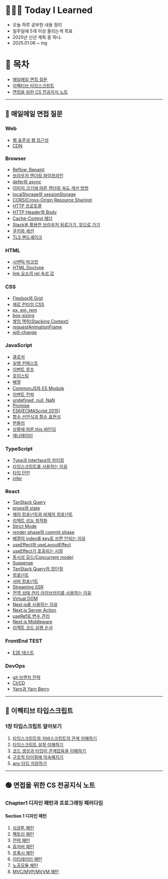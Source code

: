 # 👩🏻‍💻 Today I Learned

- 오늘 하루 공부한 내용 정리
- 일주일에 5개 이상 올리는게 목표
- 2025년 신년 계획 중 하나.
- 2025.01.06 ~ ing

# 📌 목차
- [매일메일 면접 질문](#-매일메일-면접-질문)
- [이펙티브 타입스크립트](#-이펙티브-타입스크립트)
- [면접을 위한 CS 전공지식 노트](#-면접을-위한-cs-전공지식-노트)

--- 

## 📩 매일메일 면접 질문

### Web

- [웹 표준과 웹 접근성](https://github.com/devsuzy/TIL/blob/main/%EB%A7%A4%EC%9D%BC%EB%A9%94%EC%9D%BC%20%EB%A9%B4%EC%A0%91%20%EC%A7%88%EB%AC%B8//Web/%EC%9B%B9%20%ED%91%9C%EC%A4%80%EA%B3%BC%20%EC%9B%B9%20%EC%A0%91%EA%B7%BC%EC%84%B1.md)
- [CDN](https://github.com/devsuzy/TIL/blob/main/%EB%A7%A4%EC%9D%BC%EB%A9%94%EC%9D%BC%20%EB%A9%B4%EC%A0%91%20%EC%A7%88%EB%AC%B8//Web/CDN.md)

### Browser

- [Reflow, Repaint](https://github.com/devsuzy/TIL/edit/main/%EB%A7%A4%EC%9D%BC%EB%A9%94%EC%9D%BC%20%EB%A9%B4%EC%A0%91%20%EC%A7%88%EB%AC%B8//Browser/Reflow%2CRepaint.md)
- [브라우저 렌더링 파이프라인](https://github.com/devsuzy/TIL/blob/main/%EB%A7%A4%EC%9D%BC%EB%A9%94%EC%9D%BC%20%EB%A9%B4%EC%A0%91%20%EC%A7%88%EB%AC%B8//Browser/%EB%B8%8C%EB%9D%BC%EC%9A%B0%EC%A0%80%20%EB%A0%8C%EB%8D%94%EB%A7%81%20%ED%8C%8C%EC%9D%B4%ED%94%84%EB%9D%BC%EC%9D%B8.md)
- [defer와 async](https://github.com/devsuzy/TIL/blob/main/%EB%A7%A4%EC%9D%BC%EB%A9%94%EC%9D%BC%20%EB%A9%B4%EC%A0%91%20%EC%A7%88%EB%AC%B8//Browser/defer%EC%99%80%20async.md)
- [이미지 크기에 따른 렌더링 속도 개선 방법](https://github.com/devsuzy/TIL/blob/main/%EB%A7%A4%EC%9D%BC%EB%A9%94%EC%9D%BC%20%EB%A9%B4%EC%A0%91%20%EC%A7%88%EB%AC%B8//Browser/%EC%9D%B4%EB%AF%B8%EC%A7%80%20%ED%81%AC%EA%B8%B0%EC%97%90%20%EB%94%B0%EB%A5%B8%20%EB%A0%8C%EB%8D%94%EB%A7%81%20%EC%86%8D%EB%8F%84%20%EA%B0%9C%EC%84%A0%20%EB%B0%A9%EB%B2%95.md)
- [localStorage와 sessionStorage](https://github.com/devsuzy/TIL/blob/main/%EB%A7%A4%EC%9D%BC%EB%A9%94%EC%9D%BC%20%EB%A9%B4%EC%A0%91%20%EC%A7%88%EB%AC%B8//Browser/localStorage%EC%99%80%20sessionStorage.md)
- [CORS(Cross-Origin Resource Sharing)](https://github.com/devsuzy/TIL/blob/main/%EB%A7%A4%EC%9D%BC%EB%A9%94%EC%9D%BC%20%EB%A9%B4%EC%A0%91%20%EC%A7%88%EB%AC%B8//Browser/CORS(Cross-Origin%20Resource%20Sharing).md)
- [HTTP 프로토콜](https://github.com/devsuzy/TIL/blob/main/%EB%A7%A4%EC%9D%BC%EB%A9%94%EC%9D%BC%20%EB%A9%B4%EC%A0%91%20%EC%A7%88%EB%AC%B8//Browser/HTTP%20%ED%94%84%EB%A1%9C%ED%86%A0%EC%BD%9C.md)
- [HTTP Header와 Body](https://github.com/devsuzy/TIL/blob/main/%EB%A7%A4%EC%9D%BC%EB%A9%94%EC%9D%BC%20%EB%A9%B4%EC%A0%91%20%EC%A7%88%EB%AC%B8//Browser/HTTP%20Header%EC%99%80%20Body.md)
- [Cache-Control 헤더](https://github.com/devsuzy/TIL/blob/main/%EB%A7%A4%EC%9D%BC%EB%A9%94%EC%9D%BC%20%EB%A9%B4%EC%A0%91%20%EC%A7%88%EB%AC%B8//Browser/Cache-Control%20%ED%97%A4%EB%8D%94.md)
- [Stack을 활용한 브라우저 뒤로가기, 앞으로 가기](https://github.com/devsuzy/TIL/blob/main/%EB%A7%A4%EC%9D%BC%EB%A9%94%EC%9D%BC%20%EB%A9%B4%EC%A0%91%20%EC%A7%88%EB%AC%B8//Browser/Stack%EC%9D%84%20%ED%99%9C%EC%9A%A9%ED%95%9C%20%EB%B8%8C%EB%9D%BC%EC%9A%B0%EC%A0%80%20%EB%92%A4%EB%A1%9C%EA%B0%80%EA%B8%B0,%20%EC%95%9E%EC%9C%BC%EB%A1%9C%20%EA%B0%80%EA%B8%B0.md)
- [쿠키와 세션](https://github.com/devsuzy/TIL/blob/main/%EB%A7%A4%EC%9D%BC%EB%A9%94%EC%9D%BC%20%EB%A9%B4%EC%A0%91%20%EC%A7%88%EB%AC%B8//Browser/%EC%BF%A0%ED%82%A4%EC%99%80%20%EC%84%B8%EC%85%98.md)
- [TLS 핸드셰이크](https://github.com/devsuzy/TIL/blob/main/%EB%A7%A4%EC%9D%BC%EB%A9%94%EC%9D%BC%20%EB%A9%B4%EC%A0%91%20%EC%A7%88%EB%AC%B8//Browser/TLS%20%ED%95%B8%EB%93%9C%EC%85%B0%EC%9D%B4%ED%81%AC.md)

### HTML

- [시맨틱 마크업](https://github.com/devsuzy/TIL/blob/main/%EB%A7%A4%EC%9D%BC%EB%A9%94%EC%9D%BC%20%EB%A9%B4%EC%A0%91%20%EC%A7%88%EB%AC%B8//HTML/%EC%8B%9C%EB%A7%A8%ED%8B%B1%20%EB%A7%88%ED%81%AC%EC%97%85.md)
- [HTML Doctype](https://github.com/devsuzy/TIL/blob/main/%EB%A7%A4%EC%9D%BC%EB%A9%94%EC%9D%BC%20%EB%A9%B4%EC%A0%91%20%EC%A7%88%EB%AC%B8//HTML/HTML%20Doctype.md)
- [link 요소의 rel 속성 값](https://github.com/devsuzy/TIL/blob/main/%EB%A7%A4%EC%9D%BC%EB%A9%94%EC%9D%BC%20%EB%A9%B4%EC%A0%91%20%EC%A7%88%EB%AC%B8//HTML/link%20%EC%9A%94%EC%86%8C%EC%9D%98%20rel%20%EC%86%8D%EC%84%B1%20%EA%B0%92.md)

### CSS

- [Flexbox와 Grid](https://github.com/devsuzy/TIL/blob/main/%EB%A7%A4%EC%9D%BC%EB%A9%94%EC%9D%BC%20%EB%A9%B4%EC%A0%91%20%EC%A7%88%EB%AC%B8//CSS/Flexbox%EC%99%80%20Grid.md)
- [제로 런타임 CSS](https://github.com/devsuzy/TIL/blob/main/%EB%A7%A4%EC%9D%BC%EB%A9%94%EC%9D%BC%20%EB%A9%B4%EC%A0%91%20%EC%A7%88%EB%AC%B8//CSS/%EC%A0%9C%EB%A1%9C%20%EB%9F%B0%ED%83%80%EC%9E%84%20css.md)
- [px, em, rem](https://github.com/devsuzy/TIL/blob/main/%EB%A7%A4%EC%9D%BC%EB%A9%94%EC%9D%BC%20%EB%A9%B4%EC%A0%91%20%EC%A7%88%EB%AC%B8//CSS/px%2C%20em%2C%20rem.md)
- [box-sizing](https://github.com/devsuzy/TIL/blob/main/%EB%A7%A4%EC%9D%BC%EB%A9%94%EC%9D%BC%20%EB%A9%B4%EC%A0%91%20%EC%A7%88%EB%AC%B8//CSS/box-sizing.md)
- [쌓임 맥락(Stacking Context)](https://github.com/devsuzy/TIL/blob/main/%EB%A7%A4%EC%9D%BC%EB%A9%94%EC%9D%BC%20%EB%A9%B4%EC%A0%91%20%EC%A7%88%EB%AC%B8//CSS/%EC%8C%93%EC%9E%84%20%EB%A7%A5%EB%9D%BD(Stacking%20Context).md)
- [requestAnimationFrame](https://github.com/devsuzy/TIL/blob/main/%EB%A7%A4%EC%9D%BC%EB%A9%94%EC%9D%BC%20%EB%A9%B4%EC%A0%91%20%EC%A7%88%EB%AC%B8//CSS/requestAnimationFrame.md)
- [will-change](https://github.com/devsuzy/TIL/blob/main/%EB%A7%A4%EC%9D%BC%EB%A9%94%EC%9D%BC%20%EB%A9%B4%EC%A0%91%20%EC%A7%88%EB%AC%B8//CSS/will-change.md)

### JavaScript

- [클로저](https://github.com/devsuzy/TIL/blob/main/%EB%A7%A4%EC%9D%BC%EB%A9%94%EC%9D%BC%20%EB%A9%B4%EC%A0%91%20%EC%A7%88%EB%AC%B8//JavaScript/%ED%81%B4%EB%A1%9C%EC%A0%80.md)
- [실행 컨텍스트](https://github.com/devsuzy/TIL/blob/main/%EB%A7%A4%EC%9D%BC%EB%A9%94%EC%9D%BC%20%EB%A9%B4%EC%A0%91%20%EC%A7%88%EB%AC%B8//JavaScript/%EC%8B%A4%ED%96%89%20%EC%BB%A8%ED%85%8D%EC%8A%A4%ED%8A%B8.md)
- [이벤트 루프](https://github.com/devsuzy/TIL/edit/main/%EB%A7%A4%EC%9D%BC%EB%A9%94%EC%9D%BC%20%EB%A9%B4%EC%A0%91%20%EC%A7%88%EB%AC%B8//JavaScript/%EC%9D%B4%EB%B2%A4%ED%8A%B8%20%EB%A3%A8%ED%94%84.md)
- [호이스팅](https://github.com/devsuzy/TIL/blob/main/%EB%A7%A4%EC%9D%BC%EB%A9%94%EC%9D%BC%20%EB%A9%B4%EC%A0%91%20%EC%A7%88%EB%AC%B8//JavaScript/%ED%98%B8%EC%9D%B4%EC%8A%A4%ED%8C%85.md)
- [배열](https://github.com/devsuzy/TIL/blob/main/%EB%A7%A4%EC%9D%BC%EB%A9%94%EC%9D%BC%20%EB%A9%B4%EC%A0%91%20%EC%A7%88%EB%AC%B8//JavaScript/%EB%B0%B0%EC%97%B4.md)
- [CommonJS와 ES Module](https://github.com/devsuzy/TIL/blob/main/%EB%A7%A4%EC%9D%BC%EB%A9%94%EC%9D%BC%20%EB%A9%B4%EC%A0%91%20%EC%A7%88%EB%AC%B8//JavaScript/CommonJS%EC%99%80%20ES%20Module.md)
- [이벤트 전파](https://github.com/devsuzy/TIL/blob/main/%EB%A7%A4%EC%9D%BC%EB%A9%94%EC%9D%BC%20%EB%A9%B4%EC%A0%91%20%EC%A7%88%EB%AC%B8//JavaScript/%EC%9D%B4%EB%B2%A4%ED%8A%B8%20%EC%A0%84%ED%8C%8C.md)
- [undefined, null, NaN](https://github.com/devsuzy/TIL/blob/main/%EB%A7%A4%EC%9D%BC%EB%A9%94%EC%9D%BC%20%EB%A9%B4%EC%A0%91%20%EC%A7%88%EB%AC%B8//JavaScript/undefined%2C%20null%2C%20NaN.md)
- [Promise](https://github.com/devsuzy/TIL/blob/main/%EB%A7%A4%EC%9D%BC%EB%A9%94%EC%9D%BC%20%EB%A9%B4%EC%A0%91%20%EC%A7%88%EB%AC%B8//JavaScript/Promise.md)
- [ES6(ECMAScript 2015)](https://github.com/devsuzy/TIL/blob/main/%EB%A7%A4%EC%9D%BC%EB%A9%94%EC%9D%BC%20%EB%A9%B4%EC%A0%91%20%EC%A7%88%EB%AC%B8//JavaScript/ES6(ECMAScript%202015).md)
- [함수 선언식과 함수 표현식](https://github.com/devsuzy/TIL/blob/main/%EB%A7%A4%EC%9D%BC%EB%A9%94%EC%9D%BC%20%EB%A9%B4%EC%A0%91%20%EC%A7%88%EB%AC%B8//JavaScript/%ED%95%A8%EC%88%98%20%EC%84%A0%EC%96%B8%EC%8B%9D%EA%B3%BC%20%ED%95%A8%EC%88%98%20%ED%91%9C%ED%98%84%EC%8B%9D.md)
- [번들러](https://github.com/devsuzy/TIL/blob/main/%EB%A7%A4%EC%9D%BC%EB%A9%94%EC%9D%BC%20%EB%A9%B4%EC%A0%91%20%EC%A7%88%EB%AC%B8//JavaScript/%EB%B2%88%EB%93%A4%EB%9F%AC.md)
- [상황에 따른 this 바인딩](https://github.com/devsuzy/TIL/blob/main/%EB%A7%A4%EC%9D%BC%EB%A9%94%EC%9D%BC%20%EB%A9%B4%EC%A0%91%20%EC%A7%88%EB%AC%B8//JavaScript/%EC%83%81%ED%99%A9%EC%97%90%20%EB%94%B0%EB%A5%B8%20this%20%EB%B0%94%EC%9D%B8%EB%94%A9.md)
- [제너레이터](https://github.com/devsuzy/TIL/blob/main/%EB%A7%A4%EC%9D%BC%EB%A9%94%EC%9D%BC%20%EB%A9%B4%EC%A0%91%20%EC%A7%88%EB%AC%B8//JavaScript/%EC%A0%9C%EB%84%88%EB%A0%88%EC%9D%B4%ED%84%B0.md)

### TypeScript

- [Type과 Interface의 차이점](https://github.com/devsuzy/TIL/blob/main/%EB%A7%A4%EC%9D%BC%EB%A9%94%EC%9D%BC%20%EB%A9%B4%EC%A0%91%20%EC%A7%88%EB%AC%B8//TypeScript/Type%EA%B3%BC%20Interface%EC%9D%98%20%EC%B0%A8%EC%9D%B4%EC%A0%90.md)
- [타입스크립트를 사용하는 이유](https://github.com/devsuzy/TIL/blob/main/%EB%A7%A4%EC%9D%BC%EB%A9%94%EC%9D%BC%20%EB%A9%B4%EC%A0%91%20%EC%A7%88%EB%AC%B8//TypeScript/%ED%83%80%EC%9E%85%EC%8A%A4%ED%81%AC%EB%A6%BD%ED%8A%B8%EB%A5%BC%20%EC%82%AC%EC%9A%A9%ED%95%98%EB%8A%94%20%EC%9D%B4%EC%9C%A0.md)
- [타입 단언](https://github.com/devsuzy/TIL/blob/main/%EB%A7%A4%EC%9D%BC%EB%A9%94%EC%9D%BC%20%EB%A9%B4%EC%A0%91%20%EC%A7%88%EB%AC%B8//TypeScript/%ED%83%80%EC%9E%85%20%EB%8B%A8%EC%96%B8.md)
- [infer](https://github.com/devsuzy/TIL/blob/main/%EB%A7%A4%EC%9D%BC%EB%A9%94%EC%9D%BC%20%EB%A9%B4%EC%A0%91%20%EC%A7%88%EB%AC%B8//TypeScript/infer.md)

### React

- [TanStack Query](https://github.com/devsuzy/TIL/blob/main/%EB%A7%A4%EC%9D%BC%EB%A9%94%EC%9D%BC%20%EB%A9%B4%EC%A0%91%20%EC%A7%88%EB%AC%B8//React/TanStack%20Query.md)
- [props와 state](https://github.com/devsuzy/TIL/blob/main/%EB%A7%A4%EC%9D%BC%EB%A9%94%EC%9D%BC%20%EB%A9%B4%EC%A0%91%20%EC%A7%88%EB%AC%B8//React/props%EC%99%80%20state.md)
- [제어 컴포넌트와 비제어 컴포넌트](https://github.com/devsuzy/TIL/blob/main/%EB%A7%A4%EC%9D%BC%EB%A9%94%EC%9D%BC%20%EB%A9%B4%EC%A0%91%20%EC%A7%88%EB%AC%B8//React/%EC%A0%9C%EC%96%B4%20%EC%BB%B4%ED%8F%AC%EB%84%8C%ED%8A%B8%EC%99%80%20%EB%B9%84%EC%A0%9C%EC%96%B4%20%EC%BB%B4%ED%8F%AC%EB%84%8C%ED%8A%B8.md)
- [리액트 성능 최적화](https://github.com/devsuzy/TIL/blob/main/%EB%A7%A4%EC%9D%BC%EB%A9%94%EC%9D%BC%20%EB%A9%B4%EC%A0%91%20%EC%A7%88%EB%AC%B8//React/%EB%A6%AC%EC%95%A1%ED%8A%B8%20%EC%84%B1%EB%8A%A5%20%EC%B5%9C%EC%A0%81%ED%99%94.md)
- [Strict Mode](https://github.com/devsuzy/TIL/blob/main/%EB%A7%A4%EC%9D%BC%EB%A9%94%EC%9D%BC%20%EB%A9%B4%EC%A0%91%20%EC%A7%88%EB%AC%B8//React/Strict%20Mode.md)
- [render phase와 commit phase](https://github.com/devsuzy/TIL/blob/main/%EB%A7%A4%EC%9D%BC%EB%A9%94%EC%9D%BC%20%EB%A9%B4%EC%A0%91%20%EC%A7%88%EB%AC%B8//React/render%20phase%EC%99%80%20commit%20phase.md)
- [배열의 index를 key로 쓰면 안되는 이유](https://github.com/devsuzy/TIL/blob/main/%EB%A7%A4%EC%9D%BC%EB%A9%94%EC%9D%BC%20%EB%A9%B4%EC%A0%91%20%EC%A7%88%EB%AC%B8//React/%EB%B0%B0%EC%97%B4%EC%9D%98%20index%EB%A5%BC%20key%EB%A1%9C%20%EC%93%B0%EB%A9%B4%20%EC%95%88%EB%90%98%EB%8A%94%20%EC%9D%B4%EC%9C%A0.md)
- [useEffect와 useLayoutEffect](https://github.com/devsuzy/TIL/blob/main/%EB%A7%A4%EC%9D%BC%EB%A9%94%EC%9D%BC%20%EB%A9%B4%EC%A0%91%20%EC%A7%88%EB%AC%B8//React/useEffect%EC%99%80%20useLayoutEffect.md)
- [useEffect가 호출되는 시점](https://github.com/devsuzy/TIL/blob/main/%EB%A7%A4%EC%9D%BC%EB%A9%94%EC%9D%BC%20%EB%A9%B4%EC%A0%91%20%EC%A7%88%EB%AC%B8//React/useEffect%EA%B0%80%20%ED%98%B8%EC%B6%9C%EB%90%98%EB%8A%94%20%EC%8B%9C%EC%A0%90.md)
- [동시성 모드(Concurrent mode)](https://github.com/devsuzy/TIL/blob/main/%EB%A7%A4%EC%9D%BC%EB%A9%94%EC%9D%BC%20%EB%A9%B4%EC%A0%91%20%EC%A7%88%EB%AC%B8//React/%EB%8F%99%EC%8B%9C%EC%84%B1%20%EB%AA%A8%EB%93%9C(Concurrent%20mode).md)
- [Suspense](https://github.com/devsuzy/TIL/blob/main/%EB%A7%A4%EC%9D%BC%EB%A9%94%EC%9D%BC%20%EB%A9%B4%EC%A0%91%20%EC%A7%88%EB%AC%B8//React/Suspense.md)
- [TanStack Query의 장단점](https://github.com/devsuzy/TIL/blob/main/%EB%A7%A4%EC%9D%BC%EB%A9%94%EC%9D%BC%20%EB%A9%B4%EC%A0%91%20%EC%A7%88%EB%AC%B8//React/Tanstack%20Query%EC%9D%98%20%EC%9E%A5%EB%8B%A8%EC%A0%90.md)
- [컴포넌트](https://github.com/devsuzy/TIL/blob/main/%EB%A7%A4%EC%9D%BC%EB%A9%94%EC%9D%BC%20%EB%A9%B4%EC%A0%91%20%EC%A7%88%EB%AC%B8//React/%EC%BB%B4%ED%8F%AC%EB%84%8C%ED%8A%B8.md)
- [서버 컴포넌트](https://github.com/devsuzy/TIL/blob/main/%EB%A7%A4%EC%9D%BC%EB%A9%94%EC%9D%BC%20%EB%A9%B4%EC%A0%91%20%EC%A7%88%EB%AC%B8//React/%EC%84%9C%EB%B2%84%20%EC%BB%B4%ED%8F%AC%EB%84%8C%ED%8A%B8.md)
- [Streaming SSR](https://github.com/devsuzy/TIL/blob/main/%EB%A7%A4%EC%9D%BC%EB%A9%94%EC%9D%BC%20%EB%A9%B4%EC%A0%91%20%EC%A7%88%EB%AC%B8//React/Streaming%20SSR.md)
- [전역 상태 관리 라이브러리를 사용하는 이유](https://github.com/devsuzy/TIL/blob/main/%EB%A7%A4%EC%9D%BC%EB%A9%94%EC%9D%BC%20%EB%A9%B4%EC%A0%91%20%EC%A7%88%EB%AC%B8//React/%EC%A0%84%EC%97%AD%20%EC%83%81%ED%83%9C%20%EA%B4%80%EB%A6%AC%20%EB%9D%BC%EC%9D%B4%EB%B8%8C%EB%9F%AC%EB%A6%AC%EB%A5%BC%20%EC%82%AC%EC%9A%A9%ED%95%98%EB%8A%94%20%EC%9D%B4%EC%9C%A0.md)
- [Virtual DOM](https://github.com/devsuzy/TIL)
- [Next.js를 사용하는 이유](http://github.com/devsuzy/TIL/blob/main/%EB%A7%A4%EC%9D%BC%EB%A9%94%EC%9D%BC%20%EB%A9%B4%EC%A0%91%20%EC%A7%88%EB%AC%B8//React/Next.js.md)
- [Next.js Server Action](https://github.com/devsuzy/TIL/blob/main/%EB%A7%A4%EC%9D%BC%EB%A9%94%EC%9D%BC%20%EB%A9%B4%EC%A0%91%20%EC%A7%88%EB%AC%B8//React/Next.js%20Server%20Action.md)
- [useRef로 변수 관리](https://github.com/devsuzy/TIL/blob/main/%EB%A7%A4%EC%9D%BC%EB%A9%94%EC%9D%BC%20%EB%A9%B4%EC%A0%91%20%EC%A7%88%EB%AC%B8//React/useRef%EB%A1%9C%20%EB%B3%80%EC%88%98%20%EA%B4%80%EB%A6%AC.md)
- [Next.js Middleware](https://github.com/devsuzy/TIL/blob/main/%EB%A7%A4%EC%9D%BC%EB%A9%94%EC%9D%BC%20%EB%A9%B4%EC%A0%91%20%EC%A7%88%EB%AC%B8//React/Next.js%20Middleware.md)
- [리액트 코드 실행 순서](https://github.com/devsuzy/TIL/blob/main/%EB%A7%A4%EC%9D%BC%EB%A9%94%EC%9D%BC%20%EB%A9%B4%EC%A0%91%20%EC%A7%88%EB%AC%B8//React/%EB%A6%AC%EC%95%A1%ED%8A%B8%20%EC%BD%94%EB%93%9C%20%EC%8B%A4%ED%96%89%20%EC%88%9C%EC%84%9C.md)

### FrontEnd TEST

- [E2E 테스트](https://github.com/devsuzy/TIL/blob/main/%EB%A7%A4%EC%9D%BC%EB%A9%94%EC%9D%BC%20%EB%A9%B4%EC%A0%91%20%EC%A7%88%EB%AC%B8//FrontEnd%20TEST/E2E%20%ED%85%8C%EC%8A%A4%ED%8A%B8.md)

### DevOps
- [git 브랜치 전략](https://github.com/devsuzy/TIL/blob/main/%EB%A7%A4%EC%9D%BC%EB%A9%94%EC%9D%BC%20%EB%A9%B4%EC%A0%91%20%EC%A7%88%EB%AC%B8//DevOps/git%20%EB%B8%8C%EB%9E%9C%EC%B9%98%20%EC%A0%84%EB%9E%B5.md)
- [CI/CD](https://github.com/devsuzy/TIL/edit/main/%EB%A7%A4%EC%9D%BC%EB%A9%94%EC%9D%BC%20%EB%A9%B4%EC%A0%91%20%EC%A7%88%EB%AC%B8//DevOps/CI%2CCD.md)
- [Yarn과 Yarn Berry](https://github.com/devsuzy/TIL/blob/main/%EB%A7%A4%EC%9D%BC%EB%A9%94%EC%9D%BC%20%EB%A9%B4%EC%A0%91%20%EC%A7%88%EB%AC%B8//DevOps/Yarn%EA%B3%BC%20Yarn%20Berry.md)

---

## 🔵 이펙티브 타입스크립트

### 1장 타입스크립트 알아보기
  1) [타입스크립트와 자바스크립트의 관계 이해하기](https://github.com/devsuzy/TIL/blob/main/%EB%A7%A4%EC%9D%BC%EB%A9%94%EC%9D%BC%20%EB%A9%B4%EC%A0%91%20%EC%A7%88%EB%AC%B8//%EC%9D%B4%ED%8E%99%ED%8B%B0%EB%B8%8C%20%ED%83%80%EC%9E%85%EC%8A%A4%ED%81%AC%EB%A6%BD%ED%8A%B8/1%EC%9E%A5%20%ED%83%80%EC%9E%85%EC%8A%A4%ED%81%AC%EB%A6%BD%ED%8A%B8%20%EC%95%8C%EC%95%84%EB%B3%B4%EA%B8%B0/1.%20%ED%83%80%EC%9E%85%EC%8A%A4%ED%81%AC%EB%A6%BD%ED%8A%B8%EC%99%80%20%EC%9E%90%EB%B0%94%EC%8A%A4%ED%81%AC%EB%A6%BD%ED%8A%B8%EC%9D%98%20%EA%B4%80%EA%B3%84%20%EC%9D%B4%ED%95%B4%ED%95%98%EA%B8%B0.md)
  2) [타입스크립트 설정 이해하기](https://github.com/devsuzy/TIL/blob/main/%EB%A7%A4%EC%9D%BC%EB%A9%94%EC%9D%BC%20%EB%A9%B4%EC%A0%91%20%EC%A7%88%EB%AC%B8//%EC%9D%B4%ED%8E%99%ED%8B%B0%EB%B8%8C%20%ED%83%80%EC%9E%85%EC%8A%A4%ED%81%AC%EB%A6%BD%ED%8A%B8/1%EC%9E%A5%20%ED%83%80%EC%9E%85%EC%8A%A4%ED%81%AC%EB%A6%BD%ED%8A%B8%20%EC%95%8C%EC%95%84%EB%B3%B4%EA%B8%B0/2.%20%ED%83%80%EC%9E%85%EC%8A%A4%ED%81%AC%EB%A6%BD%ED%8A%B8%20%EC%84%A4%EC%A0%95%20%EC%9D%B4%ED%95%B4%ED%95%98%EA%B8%B0.md)
  3) [코드 생성과 타입이 관계없음을 이해하기](https://github.com/devsuzy/TIL/blob/main/%EB%A7%A4%EC%9D%BC%EB%A9%94%EC%9D%BC%20%EB%A9%B4%EC%A0%91%20%EC%A7%88%EB%AC%B8//%EC%9D%B4%ED%8E%99%ED%8B%B0%EB%B8%8C%20%ED%83%80%EC%9E%85%EC%8A%A4%ED%81%AC%EB%A6%BD%ED%8A%B8/1%EC%9E%A5%20%ED%83%80%EC%9E%85%EC%8A%A4%ED%81%AC%EB%A6%BD%ED%8A%B8%20%EC%95%8C%EC%95%84%EB%B3%B4%EA%B8%B0/3.%20%EC%BD%94%EB%93%9C%20%EC%83%9D%EC%84%B1%EA%B3%BC%20%ED%83%80%EC%9E%85%EC%9D%B4%20%EA%B4%80%EA%B3%84%EC%97%86%EC%9D%8C%EC%9D%84%20%EC%9D%B4%ED%95%B4%ED%95%98%EA%B8%B0.md)
  4) [구조적 타이핑에 익숙해지기](https://github.com/devsuzy/TIL/blob/main/%EB%A7%A4%EC%9D%BC%EB%A9%94%EC%9D%BC%20%EB%A9%B4%EC%A0%91%20%EC%A7%88%EB%AC%B8//%EC%9D%B4%ED%8E%99%ED%8B%B0%EB%B8%8C%20%ED%83%80%EC%9E%85%EC%8A%A4%ED%81%AC%EB%A6%BD%ED%8A%B8/1%EC%9E%A5%20%ED%83%80%EC%9E%85%EC%8A%A4%ED%81%AC%EB%A6%BD%ED%8A%B8%20%EC%95%8C%EC%95%84%EB%B3%B4%EA%B8%B0/4.%20%EA%B5%AC%EC%A1%B0%EC%A0%81%20%ED%83%80%EC%9D%B4%ED%95%91%EC%97%90%20%EC%9D%B5%EC%88%99%ED%95%B4%EC%A7%80%EA%B8%B0.md)
  5) [any 타입 지양하기](https://github.com/devsuzy/TIL/blob/main/%EB%A7%A4%EC%9D%BC%EB%A9%94%EC%9D%BC%20%EB%A9%B4%EC%A0%91%20%EC%A7%88%EB%AC%B8//%EC%9D%B4%ED%8E%99%ED%8B%B0%EB%B8%8C%20%ED%83%80%EC%9E%85%EC%8A%A4%ED%81%AC%EB%A6%BD%ED%8A%B8/1%EC%9E%A5%20%ED%83%80%EC%9E%85%EC%8A%A4%ED%81%AC%EB%A6%BD%ED%8A%B8%20%EC%95%8C%EC%95%84%EB%B3%B4%EA%B8%B0/5.%20any%20%ED%83%80%EC%9E%85%20%EC%A7%80%EC%96%91%ED%95%98%EA%B8%B0.md)

---

## 🟢 면접을 위한 CS 전공지식 노트

### Chapter1 디자인 패턴과 프로그래밍 패러다임

#### Section 1 디자인 패턴

1) [싱글톤 패턴](https://github.com/devsuzy/TIL/blob/main/%EB%A9%B4%EC%A0%91%EC%9D%84%20%EC%9C%84%ED%95%9C%20CS%20%EC%A0%84%EA%B3%B5%EC%A7%80%EC%8B%9D%20%EB%85%B8%ED%8A%B8/Section%201%20%EB%94%94%EC%9E%90%EC%9D%B8%20%ED%8C%A8%ED%84%B4/1.%20%EC%8B%B1%EA%B8%80%ED%86%A4%20%ED%8C%A8%ED%84%B4.md)
2) [팩토리 패턴](https://github.com/devsuzy/TIL/blob/main/%EB%A9%B4%EC%A0%91%EC%9D%84%20%EC%9C%84%ED%95%9C%20CS%20%EC%A0%84%EA%B3%B5%EC%A7%80%EC%8B%9D%20%EB%85%B8%ED%8A%B8/Section%201%20%EB%94%94%EC%9E%90%EC%9D%B8%20%ED%8C%A8%ED%84%B4/2.%20%ED%8C%A9%ED%86%A0%EB%A6%AC%20%ED%8C%A8%ED%84%B4.md)
3) [전략 패턴](https://github.com/devsuzy/TIL/blob/main/%EB%A9%B4%EC%A0%91%EC%9D%84%20%EC%9C%84%ED%95%9C%20CS%20%EC%A0%84%EA%B3%B5%EC%A7%80%EC%8B%9D%20%EB%85%B8%ED%8A%B8/Section%201%20%EB%94%94%EC%9E%90%EC%9D%B8%20%ED%8C%A8%ED%84%B4/3.%20%EC%A0%84%EB%9E%B5%20%ED%8C%A8%ED%84%B4.md
)
4) [옵저버 패턴](https://github.com/devsuzy/TIL/blob/main/%EB%A9%B4%EC%A0%91%EC%9D%84%20%EC%9C%84%ED%95%9C%20CS%20%EC%A0%84%EA%B3%B5%EC%A7%80%EC%8B%9D%20%EB%85%B8%ED%8A%B8/Section%201%20%EB%94%94%EC%9E%90%EC%9D%B8%20%ED%8C%A8%ED%84%B4/4.%20%EC%98%B5%EC%A0%80%EB%B2%84%20%ED%8C%A8%ED%84%B4.md)
5) [프록시 패턴]()
6) [이터레이터 패턴]()
7) [노출모듈 패턴]()
8) [MVC/MVP/MVVM 패턴]()
